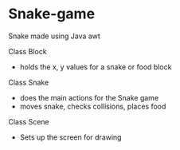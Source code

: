 # Snake-game
Snake made using Java awt


Class Block
  - holds the x, y values for a snake or food block

Class Snake
  - does the main actions for the Snake game
  - moves snake, checks collisions, places food

Class Scene
  - Sets up the screen for drawing
